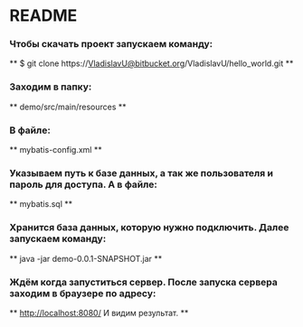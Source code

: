 # README #

### Чтобы скачать проект запускаем команду: ###

** $ git clone  https://VladislavU@bitbucket.org/VladislavU/hello_world.git **

### Заходим в папку: ###

** demo/src/main/resources **

### В файле: ###

** mybatis-config.xml **

### Указываем путь к базе данных, а так же пользователя и пароль для доступа. А в файле: ###

** mybatis.sql **

### Хранится база данных, которую нужно подключить. Далее запускаем команду: ###

** java -jar demo-0.0.1-SNAPSHOT.jar **

### Ждём когда запуститься сервер. После запуска сервера заходим в браузере по адресу: ###

** <http://localhost:8080/> И видим результат. **
